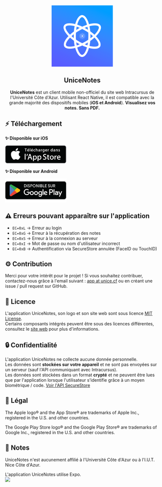 <p align="center">
      <img alt="UniceNotes" height="200" src="https://github.com/UniceApps/UniceNotes/raw/main/assets/icon.png">
  <h2 align="center">UniceNotes</h2>

<p align="center">
  <b>UniceNotes</b> est un client mobile non-officiel du site web Intracursus de l'Université Côte d'Azur. Utilisant React Native, il est compatible avec la grande majorité des dispositifs mobiles (<b>iOS et Android</b>). <b>Visualisez vos notes. Sans PDF.</b>
</p>

## ⚡️ Téléchargement

**✨ Disponible sur iOS**

<a href='https://notes.metrixmedia.fr/get'><img width='200' alt='Get the app on App Store' src='https://github.com/UniceApps/UniceNotes-Website/raw/main/assets/img/appstore.png'/></a>

**✨ Disponible sur Android**

<a href='https://notes.metrixmedia.fr/get'><img width='200' alt='Get the app on Play Store' src='https://github.com/UniceApps/UniceNotes-Website/raw/main/assets/img/googleplay.png'/></a>

## ⚠️ Erreurs pouvant apparaître sur l'application

- ```EC=0xL``` -> Erreur au login
- ```EC=0xG``` -> Erreur à la récupération des notes
- ```EC=0xS``` -> Erreur à la connexion au serveur
- ```EC=0xI``` -> Mot de passe ou nom d'utilisateur incorrect
- ```EC=0xB``` -> Authentification via SecureStore annulée (FaceID ou TouchID)

## ⚙️ Contribution

Merci pour votre intérêt pour le projet ! Si vous souhaitez contribuer, contactez-nous grâce à l'email suivant : [app at unice.cf](mailto://app@unice.cf) ou en créant une issue / pull request sur GitHub.

## 📜 Licence

L'application UniceNotes, son logo et son site web sont sous licence [MIT License](https://github.com/UniceApps/UniceNotes/raw/main/LICENSE).
\
Certains composants intégrés peuvent être sous des licences différentes, consultez le [site web](https://notes.unice.cf/credits) pour plus d'informations.

## 🔒 Confidentialité

L'application UniceNotes ne collecte aucune donnée personnelle. 
\
Les données sont **stockées sur votre appareil** et ne sont pas envoyées sur un serveur (sauf l'API communiquant avec Intracursus). 
\
Les données sont stockées dans un format **crypté** et ne peuvent être lues que par l'application lorsque l'utilisateur s'identifie grâce à un moyen biométrique / code. [Voir l'API SecureStore](https://docs.expo.dev/versions/v47.0.0/sdk/securestore/)

## 📄 Légal

The Apple logo® and the App Store® are trademarks of Apple Inc., registered in the U.S. and other countries. 

The Google Play Store logo® and the Google Play Store® are trademarks of Google Inc., registered in the U.S. and other countries.

## 📝 Notes

UniceNotes n'est aucunement affilié à l'Université Côte d'Azur ou à l'I.U.T. Nice Côte d'Azur.

L'application UniceNotes utilise Expo.
\
<img width='50' src='https://avatars.githubusercontent.com/u/12504344?s=200&v=4'/>